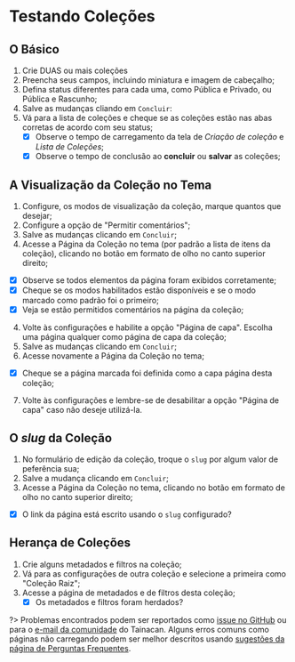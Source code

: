 # Testando Coleções

## O Básico

1. Crie DUAS ou mais coleções
2. Preencha seus campos, incluindo miniatura e imagem de cabeçalho;
3. Defina status diferentes para cada uma, como Pública e Privado, ou Pública e Rascunho;
4. Salve as mudanças cliando em `Concluir`:
5. Vá para a lista de coleções e cheque se as coleções estão nas abas corretas de acordo com seu status;
   - [x] Observe o tempo de carregamento da tela de *Criação de coleção* e *Lista de Coleções*;
   - [x] Observe o tempo de conclusão ao **concluir** ou **salvar** as coleções;

## A Visualização da Coleção no Tema

1. Configure, os modos de visualização da coleção, marque quantos que desejar;
2. Configure a opção de "Permitir comentários";
3. Salve as mudanças clicando em `Concluir`;
4. Acesse a Página da Coleção no tema (por padrão a lista de itens da coleção), clicando no botão em formato de olho no canto superior direito;
  - [x] Observe se todos elementos da página foram exibidos corretamente;
  - [x] Cheque se os modos habilitados estão disponíveis e se o modo marcado como padrão foi o primeiro;
  - [x] Veja se estão permitidos comentários na página da coleção;
4. Volte às configurações e habilite a opção "Página de capa". Escolha uma página qualquer como página de capa da coleção;
5. Salve as mudanças clicando em `Concluir`;
6. Acesse novamente a Página da Coleção no tema;
  - [x] Cheque se a página marcada foi definida como a capa página desta coleção;
7. Volte às configurações e lembre-se de desabilitar a opção "Página de capa" caso não deseje utilizá-la. 

## O *slug* da Coleção

1. No formulário de edição da coleção, troque o `slug` por algum valor de peferência sua;
2. Salve a mudança clicando em `Concluir`;
3. Acesse a Página da Coleção no tema, clicando no botão em formato de olho no canto superior direito;
  - [x] O link da página está escrito usando o `slug` configurado?

## Herança de Coleções
1. Crie alguns metadados e filtros na coleção;
2. Vá para as configurações de outra coleção e selecione a primeira como "Coleção Raiz";
3. Acesse a página de metadados e de filtros desta coleção;
   - [x] Os metadados e filtros foram herdados?

?> Problemas encontrados podem ser reportados como [issue no GitHub](https://github.com/tainacan/tainacan/issues ':ignore') ou para o [e-mail da comunidade](mailto:tainacan@lists.riseup.net ':ignore') do Tainacan. Alguns erros comuns como páginas não carregando podem ser melhor descritos usando [sugestões da página de Perguntas Frequentes](/pt-br/faq#acho-que-encontrei-um-erro-como-devo-proceder).